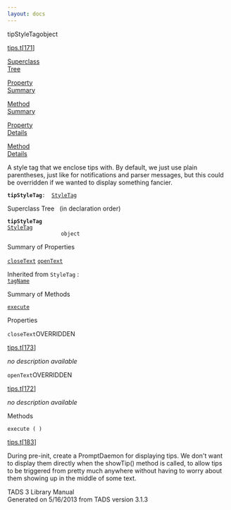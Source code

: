 ```yaml
---
layout: docs
---
```

<span class="title">tipStyleTag</span><span class="type">object</span>

[tips.t](../file/tips.t.html)\[[171](../source/tips.t.html#171)\]

[Superclass  
Tree](#_SuperClassTree_)

[Property  
Summary](#_PropSummary_)

[Method  
Summary](#_MethodSummary_)

[Property  
Details](#_Properties_)

[Method  
Details](#_Methods_)



A style tag that we enclose tips with. By default, we just use plain
parentheses, just like for notifications and parser messages, but this
could be overridden if we wanted to display something fancier.

**`tipStyleTag`**` :   `[`StyleTag`](../object/StyleTag.html)



<span id="_SuperClassTree_"></span>



<span class="hdln">Superclass Tree</span>   (in declaration order)



**`tipStyleTag`**  
[`StyleTag`](../object/StyleTag.html)  
`                 object`  
<span id="_PropSummary_"></span>



<span class="hdln">Summary of Properties</span>  



[`closeText`](#closeText) [`openText`](#openText)

Inherited from `StyleTag` :  
[`tagName`](../object/StyleTag.html#tagName)

<span id="_MethodSummary_"></span>



<span class="hdln">Summary of Methods</span>  



[`execute`](#execute)



<span id="_Properties_"></span>



<span class="hdln">Properties</span>  



<span id="closeText"></span>

`closeText`<span class="rem">OVERRIDDEN</span>

[tips.t](../file/tips.t.html)\[[173](../source/tips.t.html#173)\]



*no description available*



<span id="openText"></span>

`openText`<span class="rem">OVERRIDDEN</span>

[tips.t](../file/tips.t.html)\[[172](../source/tips.t.html#172)\]



*no description available*



<span id="_Methods_"></span>



<span class="hdln">Methods</span>  



<span id="execute"></span>

`execute ( )`

[tips.t](../file/tips.t.html)\[[183](../source/tips.t.html#183)\]



During pre-init, create a PromptDaemon for displaying tips. We don't
want to display them directly when the showTip() method is called, to
allow tips to be triggered from pretty much anywhere without having to
worry about them showing up in the middle of some text.





TADS 3 Library Manual  
Generated on 5/16/2013 from TADS version 3.1.3


